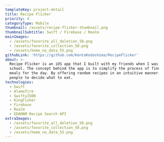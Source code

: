 ```yaml
---
templateKey: project-detail
title: Recipe Flicker
priority: 4
categoryType: Mobile
thumbnail: /assets/recipe-flicker-thumbnail.png
thumbnailSubtitle: Swift / Firebase / Realm
mainImages:
  - /assets/favorite_all_deletion_58.png
  - /assets/favorite_collection_58.png
  - /assets/home_no_data_55.png
githubLink: 'https://github.com/KentaKodashima/RecipeFlicker'
about: >-
  Recipe Flicker is an iOS app that I built with my friends when I was in
  school. The concept behind the app is to simplify the process of finding the
  meals for the day. By offering random recipes in an intuitive manner, it helps
  people to decide what to eat.
technologies:
  - Swift
  - Alamofire
  - SwiftyJSON
  - KingFisher
  - Firebase
  - Realm
  - EDAMAM Recipe Search API
extraImages:
  - /assets/favorite_all_deletion_58.png
  - /assets/favorite_collection_58.png
  - /assets/home_no_data_55.png
---
```



